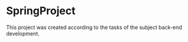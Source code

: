 # SpringProject
This project was created according to the tasks of the subject back-end development.
